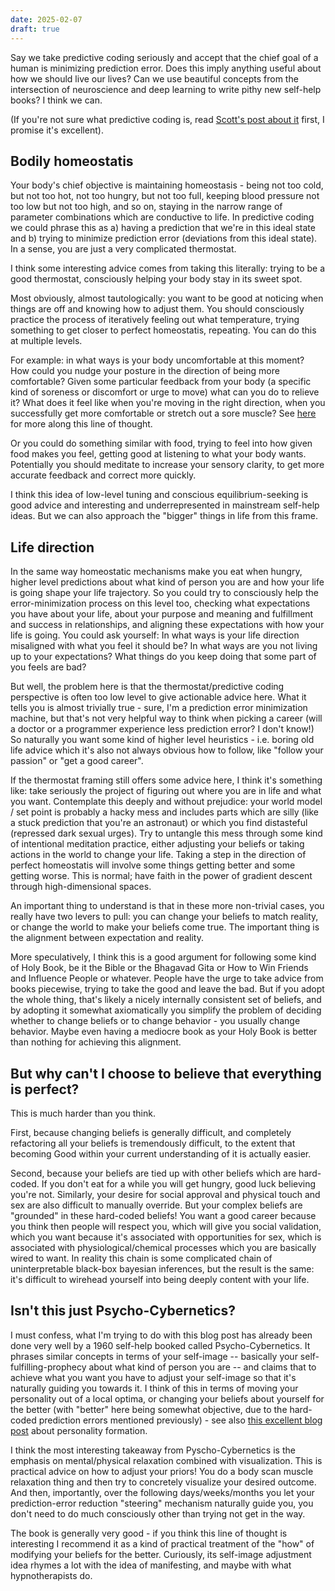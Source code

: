 ```yaml
---
date: 2025-02-07
draft: true
---
```

Say we take predictive coding seriously and accept that the chief goal of a human is minimizing prediction error. Does this imply anything useful about how we should live our lives? Can we use beautiful concepts from the intersection of neuroscience and deep learning to write pithy new self-help books? I think we can.

(If you're not sure what predictive coding is, read [Scott's post about it](https://slatestarcodex.com/2017/09/05/book-review-surfing-uncertainty/) first, I promise it's excellent). 
## Bodily homeostatis

Your body's chief objective is maintaining homeostasis - being not too cold, but not too hot, not too hungry, but not too full, keeping blood pressure not too low but not too high, and so on, staying in the narrow range of parameter combinations which are conductive to life. In predictive coding we could phrase this as a) having a prediction that we're in this ideal state and b) trying to minimize prediction error (deviations from this ideal state). In a sense, you are just a very complicated thermostat.

I think some interesting advice comes from taking this literally: trying to be a good thermostat, consciously helping your body stay in its sweet spot. 

Most obviously, almost tautologically: you want to be good at noticing when things are off and knowing how to adjust them. You should consciously practice the process of iteratively feeling out what temperature, trying something to get closer to perfect homeostatis, repeating. You can do this at multiple levels.  

For example: in what ways is your body uncomfortable at this moment? How could you nudge your posture in the direction of being more comfortable? Given some particular feedback from your body (a specific kind of soreness or discomfort or urge to move) what can you do to relieve it? What does it feel like when you're moving in the right direction, when you successfully get more comfortable or stretch out a sore muscle? See [here](https://relicradiation.substack.com/p/how-to-care-for-your-body-while-working) for more along this line of thought.

Or you could do something similar with food, trying to feel into how given food makes you feel, getting good at listening to what your body wants. Potentially you should meditate to increase your sensory clarity, to get more accurate feedback and correct more quickly.

I think this idea of low-level tuning and conscious equilibrium-seeking is good advice and interesting and underrepresented in mainstream self-help ideas. But we can also approach the "bigger" things in life from this frame.

## Life direction

In the same way homeostatic mechanisms make you eat when hungry, higher level predictions about what kind of person you are and how your life is going shape your life trajectory. So you could try to consciously help the error-minimization process on this level too, checking what expectations you have about your life, about your purpose and meaning and fulfillment and success in relationships, and aligning these expectations with how your life is going. You could ask yourself: In what ways is your life direction misaligned with what you feel it should be? In what ways are you not living up to your expectations? What things do you keep doing that some part of you feels are bad?

But well, the problem here is that the thermostat/predictive coding perspective is often too low level to give actionable advice here. What it tells you is almost trivially true - sure, I'm a prediction error minimization machine, but that's not very helpful way to think when picking a career (will a doctor or a programmer experience less prediction error? I don't know!) So naturally you want some kind of higher level heuristics - i.e. boring old life advice which it's also not always obvious how to follow, like "follow your passion" or "get a good career".

If the thermostat framing still offers some advice here, I think it's something like: take seriously the project of figuring out where you are in life and what you want. Contemplate this deeply and without prejudice: your world model / set point is probably a hacky mess and includes parts which are silly (like a stuck prediction that you're an astronaut) or which you find distasteful (repressed dark sexual urges). Try to untangle this mess through some kind of intentional meditation practice, either adjusting your beliefs or taking actions in the world to change your life. Taking a step in the direction of perfect homeostatis will involve some things getting better and some getting worse. This is normal; have faith in the power of gradient descent through high-dimensional spaces.

An important thing to understand is that in these more non-trivial cases, you really have two levers to pull: you can change your beliefs to match reality, or change the world to make your beliefs come true. The important thing is the alignment between expectation and reality.

More speculatively, I think this is a good argument for following some kind of Holy Book, be it the Bible or the Bhagavad Gita or How to Win Friends and Influence People or whatever. People have the urge to take advice from books piecewise, trying to take the good and leave the bad. But if you adopt the whole thing, that's likely a nicely internally consistent set of beliefs, and by adopting it somewhat axiomatically you simplify the problem of deciding whether to change beliefs or to change behavior - you usually change behavior. Maybe even having a mediocre book as your Holy Book is better than nothing for achieving this alignment. 
## But why can't I choose to believe that everything is perfect?

This is much harder than you think. 

First, because changing beliefs is generally difficult, and completely refactoring all your beliefs is tremendously difficult, to the extent that becoming Good within your current understanding of it is actually easier. 

Second, because your beliefs are tied up with other beliefs which are hard-coded. If you don't eat for a while you will get hungry, good luck believing you're not. Similarly, your desire for social approval and physical touch and sex are also difficult to manually override. But your complex beliefs are "grounded" in these hard-coded beliefs! You want a good career because you think then people will respect you, which will give you social validation, which you want because it's associated with opportunities for sex, which is associated with physiological/chemical processes which you are basically wired to want. In reality this chain is some complicated chain of uninterpretable black-box bayesian inferences, but the result is the same: it's difficult to wirehead yourself into being deeply content with your life. 

## Isn't this just Psycho-Cybernetics?

I must confess, what I'm trying to do with this blog post has already been done very well by a 1960 self-help booked called Psycho-Cybernetics. It phrases similar concepts in terms of your self-image -- basically your self-fulfilling-prophecy about what kind of person you are -- and claims that to achieve what you want you have to adjust your self-image so that it's naturally guiding you towards it. I think of this in terms of moving your personality out of a local optima, or changing your beliefs about yourself for the better (with "better" here being somewhat objective, due to the hard-coded prediction errors mentioned previously) - see also [this excellent blog post](https://meltingasphalt.com/personality-the-body-in-society/) about personality formation.

I think the most interesting takeaway from Pyscho-Cybernetics is the emphasis on mental/physical relaxation combined with visualization. This is practical advice on how to adjust your priors! You do a body scan muscle relaxation thing and then try to concretely visualize your desired outcome. And then, importantly, over the following days/weeks/months you let your prediction-error reduction "steering" mechanism naturally guide you, you don't need to do much consciously other than trying not get in the way.

The book is generally very good - if you think this line of thought is interesting I recommend it as a kind of practical treatment of the "how" of modifying your beliefs for the better. Curiously, its self-image adjustment idea rhymes a lot with the idea of manifesting, and maybe with what hypnotherapists do.
